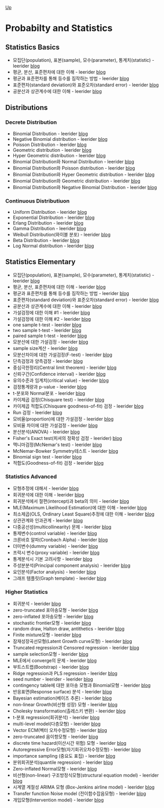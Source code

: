 [Up](index.md)

# Probabilty and Statistics

## Statistics Basics

* 모집단(population), 표본(sample), 모수(parameter), 통계치(statistic) - leerider  [blog](http://blog.naver.com/PostList.nhn?from=postList&blogId=leerider&categoryNo=59&currentPage=7)
* 평균, 분산, 표준편차에 대한 이해 - leerider [blog](http://blog.naver.com/PostList.nhn?from=postList&blogId=leerider&categoryNo=59&currentPage=31)
* 평균과 표준편차를 통해 등수를 짐작하는 방법 - leerider [blog](http://blog.naver.com/PostList.nhn?from=postList&blogId=leerider&categoryNo=59&currentPage=27)
* 표준편차(standard deviation)와 표준오차(standard error) - leerider [blog](http://blog.naver.com/PostList.nhn?from=postList&blogId=leerider&categoryNo=59&currentPage=6)
* 공분산과 상관계수에 대한 이해 - leerider [blog](http://blog.naver.com/PostList.nhn?from=postList&blogId=leerider&categoryNo=59&currentPage=30)


## Distributions

### Decrete Distribution
* Binomial Distribution - leerider [blog](http://blog.naver.com/PostList.nhn?from=postList&blogId=leerider&categoryNo=53&currentPage=4)
* Negative Binomial distribution - leerider [blog](http://blog.naver.com/PostList.nhn?from=postList&blogId=leerider&categoryNo=53&currentPage=9)
* Poisson Distribution - leerider [blog](http://blog.naver.com/PostList.nhn?from=postList&blogId=leerider&categoryNo=53&currentPage=8)
* Geometric distribution - leerider [blog](http://blog.naver.com/PostList.nhn?from=postList&blogId=leerider&categoryNo=53&currentPage=10)
* Hyper Geometric distribution - leerider [blog](http://blog.naver.com/PostList.nhn?from=postList&blogId=leerider&categoryNo=53&currentPage=7)
* Binomial Distribution와 Normal Distribution - leerider [blog](http://blog.naver.com/PostList.nhn?from=postList&blogId=leerider&categoryNo=53&currentPage=6)
* Binomial Distribution와 Poisson distribution - leerider [blog](http://blog.naver.com/PostList.nhn?from=postList&blogId=leerider&categoryNo=53&currentPage=5)
* Binomial Distribution와 Hyper Geometric distribution - leerider [blog](http://blog.naver.com/PostList.nhn?from=postList&blogId=leerider&categoryNo=53&currentPage=3)
* Binomial Distribution와 Geometric distribution - leerider [blog](http://blog.naver.com/PostList.nhn?from=postList&blogId=leerider&categoryNo=53&currentPage=2)
* Binomial Distribution와 Negative Binomial Distribution - leerider [blog](http://blog.naver.com/PostList.nhn?blogId=leerider&from=postList&categoryNo=53)


### Continuous Distributiuon

* Uniform Distribution - leerider [blog](http://blog.naver.com/PostList.nhn?from=postList&blogId=leerider&categoryNo=55&currentPage=6)  
* Exponential Distribution - leerider [blog](http://blog.naver.com/PostList.nhn?from=postList&blogId=leerider&categoryNo=55&currentPage=7)
* Erlang Distribution - leerider [blog](http://blog.naver.com/PostList.nhn?from=postList&blogId=leerider&categoryNo=55&currentPage=5)
* Gamma Distribution - leerider [blog](http://blog.naver.com/PostList.nhn?from=postList&blogId=leerider&categoryNo=55&currentPage=4)
* Weibull Distribution(와이블 분포) - leerider [blog](http://blog.naver.com/PostList.nhn?from=postList&blogId=leerider&categoryNo=55&currentPage=3)
* Beta Distribution - leerider [blog](http://blog.naver.com/PostList.nhn?from=postList&blogId=leerider&categoryNo=55&currentPage=2)
* Log Normal distribution - leerider [blog](http://blog.naver.com/PostList.nhn?blogId=leerider&from=postList&categoryNo=55)



## Statistics Elementary

* 모집단(population), 표본(sample), 모수(parameter), 통계치(statistic)  - leerider [blog](http://blog.naver.com/PostList.nhn?from=postList&blogId=leerider&categoryNo=59&currentPage=7)
* 평균, 분산, 표준편차에 대한 이해 - leerider [blog](http://blog.naver.com/PostList.nhn?from=postList&blogId=leerider&categoryNo=59&currentPage=31)
* 평균과 표준편차를 통해 등수를 짐작하는 방법 - leerider [blog](http://blog.naver.com/PostList.nhn?from=postList&blogId=leerider&categoryNo=59&currentPage=27)
* 표준편차(standard deviation)와 표준오차(standard error) - leerider [blog](http://blog.naver.com/PostList.nhn?from=postList&blogId=leerider&categoryNo=59&currentPage=6)
* 공분산과 상관계수에 대한 이해 - leerider [blog](http://blog.naver.com/PostList.nhn?from=postList&blogId=leerider&categoryNo=59&currentPage=30)
* 가설검정에 대한 이해 #1 - leerider [blog](http://blog.naver.com/PostList.nhn?from=postList&blogId=leerider&categoryNo=59&currentPage=29)
* 가설검정에 대한 이해 #2 - leerider [blog](http://blog.naver.com/PostList.nhn?from=postList&blogId=leerider&categoryNo=59&currentPage=28)
* one sample t-test - leerider [blog](http://blog.naver.com/PostList.nhn?from=postList&blogId=leerider&categoryNo=59&currentPage=26)
* two sample t-test - leerider [blog](http://blog.naver.com/PostList.nhn?from=postList&blogId=leerider&categoryNo=59&currentPage=25)
* paired sample t-test - leerider [blog](http://blog.naver.com/PostList.nhn?from=postList&blogId=leerider&categoryNo=59&currentPage=24)
* 모분산에 대한 가설검정 - leerider [blog](http://blog.naver.com/PostList.nhn?from=postList&blogId=leerider&categoryNo=59&currentPage=23)
* sample size계산 - leerider [blog](http://blog.naver.com/PostList.nhn?from=postList&blogId=leerider&categoryNo=59&currentPage=21)
* 모분산차이에 대한 가설검정(F-test) - leerider [blog](http://blog.naver.com/PostList.nhn?from=postList&blogId=leerider&categoryNo=59&currentPage=20)
* 단측검정과 양측검정 - leerider [blog](http://blog.naver.com/PostList.nhn?from=postList&blogId=leerider&categoryNo=59&currentPage=19)
* 중심극한정리(Central limit theorem) - leerider [blog](http://blog.naver.com/PostList.nhn?from=postList&blogId=leerider&categoryNo=59&currentPage=18)
* 신뢰구간(Confidence interval) - leerider [blog](http://blog.naver.com/PostList.nhn?from=postList&blogId=leerider&categoryNo=59&currentPage=17)
* 유의수준과 임계치(critical value) - leerider [blog](http://blog.naver.com/PostList.nhn?from=postList&blogId=leerider&categoryNo=59&currentPage=16)
* 검정통계량과 p-value - leerider [blog](http://blog.naver.com/PostList.nhn?from=postList&blogId=leerider&categoryNo=59&currentPage=15)
* t-분포와 Normal분포 - leerider [blog](http://blog.naver.com/PostList.nhn?from=postList&blogId=leerider&categoryNo=59&currentPage=14)
* 카이제곱 검정(Chisquare test) - leerider [blog](http://blog.naver.com/PostList.nhn?from=postList&blogId=leerider&categoryNo=59&currentPage=13)
* 카이제곱 적합도(Chisquare goodness-of-fit) 검정 - leerider [blog](http://blog.naver.com/PostList.nhn?from=postList&blogId=leerider&categoryNo=59&currentPage=12)
* Run 검정 - leerider [blog](http://blog.naver.com/PostList.nhn?from=postList&blogId=leerider&categoryNo=59&currentPage=11)
* 모비율(proportion)에 대한 가설검정 - leerider [blog](http://blog.naver.com/PostList.nhn?from=postList&blogId=leerider&categoryNo=59&currentPage=10)
* 모비율 차이에 대한 가설검정 - leerider [blog](http://blog.naver.com/PostList.nhn?from=postList&blogId=leerider&categoryNo=59&currentPage=9)
* 분산분석(ANOVA) - leerider [blog](http://blog.naver.com/PostList.nhn?from=postList&blogId=leerider&categoryNo=59&currentPage=8)
* Fisher's Exact test(피셔의 정확성 검정 - leerider) [blog](http://blog.naver.com/PostList.nhn?from=postList&blogId=leerider&categoryNo=59&currentPage=5)
* 맥니마검정(McNemar's test) - leerider [blog](http://blog.naver.com/PostList.nhn?from=postList&blogId=leerider&categoryNo=59&currentPage=4)
* McNemar-Bowker Symmetry테스트 - leerider [blog](http://blog.naver.com/PostList.nhn?from=postList&blogId=leerider&categoryNo=59&currentPage=3)
* Binomial sign test - leerider [blog](http://blog.naver.com/PostList.nhn?from=postList&blogId=leerider&categoryNo=59&currentPage=2)
* 적합도(Goodness-of-fit) 검정 - leerider [blog](http://blog.naver.com/PostList.nhn?from=postList&blogId=leerider&categoryNo=59&currentPage=1)

### Statistics Advanced

* 모형추정에 대해서 - leerider [blog](http://blog.naver.com/PostList.nhn?from=postList&blogId=leerider&categoryNo=60&currentPage=15)
* 회귀분석에 대한 이해 - leerider [blog](http://blog.naver.com/PostList.nhn?from=postList&blogId=leerider&categoryNo=60&currentPage=14)
* 회귀분석에서 절편(intercept)과 beta의 의미 - leerider [blog](http://blog.naver.com/PostList.nhn?from=postList&blogId=leerider&categoryNo=60&currentPage=2)
* MLE(Maximum Likelihood Estimation)에 대한 이해 - leerider [blog](http://blog.naver.com/PostList.nhn?from=postList&blogId=leerider&categoryNo=60&currentPage=11)
* 최소제곱(OLS, Ordinary Least Square)추정에 대한 이해 - leerider [blog](http://blog.naver.com/PostList.nhn?from=postList&blogId=leerider&categoryNo=60&currentPage=13)
* 상관관계와 인과관계 - leerider [blog](http://blog.naver.com/PostList.nhn?from=postList&blogId=leerider&categoryNo=60&currentPage=12)
* 다중공선성(multicollinearity) 문제 - leerider [blog](http://blog.naver.com/PostList.nhn?from=postList&blogId=leerider&categoryNo=60&currentPage=10)
* 통제변수(control variable) - leerider [blog](http://blog.naver.com/PostList.nhn?from=postList&blogId=leerider&categoryNo=60&currentPage=9)
* 크론바흐 알파(Cronbach Alpha) - leerider [blog](http://blog.naver.com/PostList.nhn?from=postList&blogId=leerider&categoryNo=60&currentPage=8)
* 더미변수(dummy variable) - leerider [blog](http://blog.naver.com/PostList.nhn?from=postList&blogId=leerider&categoryNo=60&currentPage=7)
* 프락시 변수(proxy variable) - leerider [blog](http://blog.naver.com/PostList.nhn?from=postList&blogId=leerider&categoryNo=60&currentPage=6)
* 통계분석시 기본 고려사항 - leerider [blog](http://blog.naver.com/PostList.nhn?from=postList&blogId=leerider&categoryNo=60&currentPage=5)
* 주성분분석(Principal component analysis) - leerider [blog](http://blog.naver.com/PostList.nhn?from=postList&blogId=leerider&categoryNo=60&currentPage=4)
* 요인분석(Factor analysis) - leerider [blog](http://blog.naver.com/PostList.nhn?from=postList&blogId=leerider&categoryNo=60&currentPage=3)
* 그래프 템플릿(Graph template) - leerider [blog](http://blog.naver.com/PostList.nhn?from=postList&blogId=leerider&categoryNo=60&currentPage=1)

### Higher Statistics

* 회귀분석 - leerider [blog](http://blog.naver.com/PostList.nhn?from=postList&blogId=leerider&categoryNo=61&currentPage=31)
* zero-truncated 포아송모형 - leerider [blog](http://blog.naver.com/PostList.nhn?from=postList&blogId=leerider&categoryNo=61&currentPage=30)
* zero-inflated 포아송모형 - leerider [blog](http://blog.naver.com/PostList.nhn?from=postList&blogId=leerider&categoryNo=61&currentPage=29)
* stochastic frontier모형 - leerider [blog](http://blog.naver.com/PostList.nhn?from=postList&blogId=leerider&categoryNo=61&currentPage=28)
* random draw, Halton draw, antithetics - leerider [blog](http://blog.naver.com/PostList.nhn?from=postList&blogId=leerider&categoryNo=61&currentPage=27)
* Finite mixture모형 - leerider [blog](http://blog.naver.com/PostList.nhn?from=postList&blogId=leerider&categoryNo=61&currentPage=26)
* 잠재성장곡선모형(Latent Growth curve모형) - leerider [blog](http://blog.naver.com/PostList.nhn?from=postList&blogId=leerider&categoryNo=61&currentPage=25)
* Truncated regression과 Censored regression - leerider [blog](http://blog.naver.com/PostList.nhn?from=postList&blogId=leerider&categoryNo=61&currentPage=24)
* sample selection모형 - leerider [blog](http://blog.naver.com/PostList.nhn?from=postList&blogId=leerider&categoryNo=61&currentPage=23)
* MLE에서 converge의 문제 - leerider [blog](http://blog.naver.com/PostList.nhn?from=postList&blogId=leerider&categoryNo=61&currentPage=22)
* 부트스트랩(Bootstrap) - leerider [blog](http://blog.naver.com/PostList.nhn?from=postList&blogId=leerider&categoryNo=61&currentPage=21)
* Ridge regression과 PLS regression - leerider [blog](http://blog.naver.com/PostList.nhn?from=postList&blogId=leerider&categoryNo=61&currentPage=20)
* seed number - leerider - leerider [blog](http://blog.naver.com/PostList.nhn?from=postList&blogId=leerider&categoryNo=61&currentPage=19)
* contingency table에 대한 포아송 모형과 Binomial모형 - leerider [blog](http://blog.naver.com/PostList.nhn?from=postList&blogId=leerider&categoryNo=61&currentPage=18)
* 반응표면(Response surface) 분석 - leerider [blog](http://blog.naver.com/PostList.nhn?from=postList&blogId=leerider&categoryNo=61&currentPage=17)
* Bayesian estimation(베이즈 추론) - leerider [blog](http://blog.naver.com/PostList.nhn?from=postList&blogId=leerider&categoryNo=61&currentPage=16)
* non-linear Growth(비선형 성장) 모형 - leerider [blog](http://blog.naver.com/PostList.nhn?from=postList&blogId=leerider&categoryNo=61&currentPage=15)
* Cholesky transformation(촐레스키 변환) - leerider [blog](http://blog.naver.com/PostList.nhn?from=postList&blogId=leerider&categoryNo=61&currentPage=14)
* t-분포 regression(회귀분석) - leerider [blog](http://blog.naver.com/PostList.nhn?from=postList&blogId=leerider&categoryNo=61&currentPage=13)
* multi-level model(다층모형) - leerider [blog](http://blog.naver.com/PostList.nhn?from=postList&blogId=leerider&categoryNo=61&currentPage=12)
* Vector ECM(벡터 오차수정모형) - leerider [blog](http://blog.naver.com/PostList.nhn?from=postList&blogId=leerider&categoryNo=61&currentPage=11)
* zero-truncated 음이항모형 - leerider [blog](http://blog.naver.com/PostList.nhn?from=postList&blogId=leerider&categoryNo=61&currentPage=10)
* discrete time hazard(이산시간 위험) 모형 - leerider [blog](http://blog.naver.com/PostList.nhn?from=postList&blogId=leerider&categoryNo=61&currentPage=9)
* Autoregressive Error모형(자기회귀오차수정모형) - leerider [blog](http://blog.naver.com/PostList.nhn?from=postList&blogId=leerider&categoryNo=61&currentPage=8)
* importance sampling (중요도 표집) - leerider [blog](http://blog.naver.com/PostList.nhn?from=postList&blogId=leerider&categoryNo=61&currentPage=7)
* 분위회귀분석(quantile regression) - leerider [blog](http://blog.naver.com/PostList.nhn?from=postList&blogId=leerider&categoryNo=61&currentPage=6)
* Zero-inflated Normal모형 - leerider [blog](http://blog.naver.com/PostList.nhn?from=postList&blogId=leerider&categoryNo=61&currentPage=5)
* 비선형(non-linear) 구조방정식모형(structural equation model) - leerider [blog](http://blog.naver.com/PostList.nhn?from=postList&blogId=leerider&categoryNo=61&currentPage=4)
* 시계열 계절성 ARIMA 모형 (Box-Jenkins airline model) - leerider [blog](http://blog.naver.com/PostList.nhn?from=postList&blogId=leerider&categoryNo=61&currentPage=3)
* Transfer function Noise model (전이함수잡음모형) - leerider [blog](http://blog.naver.com/PostList.nhn?from=postList&blogId=leerider&categoryNo=61&currentPage=2)
* 개입모형(Intervention model) - leerider [blog](http://blog.naver.com/PostList.nhn?from=postList&blogId=leerider&categoryNo=61&currentPage=1)
